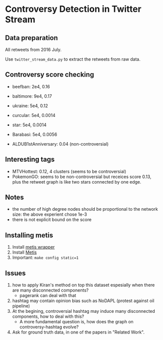 # Controversy Detection in Twitter Stream

## Data preparation

All retweets from 2016 July.

Use `twitter_stream_data.py` to extract the retweets from raw data.

## Controversy score checking

- beefban: 2e4, 0.16
- baltimore: 9e4, 0.17
- ukraine: 5e4, 0.12
- curcular: 5e4, 0.0014
- star: 5e4, 0.0014
- Barabasi: 5e4, 0.0056


- ALDUB1stAnniversary: 0.04 (non-controversial)

## Interesting tags

- MTVHottest: 0.12, 4 clusters (seems to be controversial)
- PokemonGO: seems to be non-controversial but receices score 0.13, plus the retweet graph is like two stars connected by one edge.


## Notes

- the number of high degree nodes should be proportional to the network size: the above experient chose 1e-3
- there is not explicit bound on the score

## Installing metis

1. Install [metis wrapper](http://metis.readthedocs.io/en/latest/)
2. Install [Metis](http://glaros.dtc.umn.edu/gkhome/metis/metis/download)
3. Important: `make config static=1`

## Issues

1. how to apply Kiran's method on top this dataset espesially when there are many disconnected components?
   - pagerank can deal with that
2. hashtag may contain opinion bias such as NoDAPL (protest against oil pipeline)
3. At the begining, controversial hashtag may induce many disconnected components, how to deal with this?
   - A more fundamental question is, how does the graph on controversy-hashtag evolve?
4. Ask for ground truth data, in one of the papers in "Related Work".
